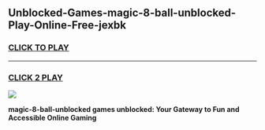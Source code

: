 
## Unblocked-Games-magic-8-ball-unblocked-Play-Online-Free-jexbk
<h3>
<a href="https://premium76.site?title=magic-8-ball-unblocked&ref=26A">CLICK TO PLAY</a></h3>
<hr>

<h3>
<a href="https://premium76.site?title=magic-8-ball-unblocked&ref=26A">CLICK 2 PLAY</a>
  
</h3>

<a href="https://premium76.site?title=magic-8-ball-unblocked&ref=26A"><img src="https://clearcache.store/games.png"></a>


**magic-8-ball-unblocked games unblocked: Your Gateway to Fun and Accessible Online Gaming**
